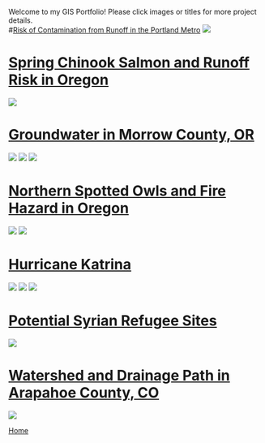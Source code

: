 Welcome to my GIS Portfolio! Please click images or titles for more project details. 
<br>
#[Risk of Contamination from Runoff in the Portland Metro](PDXRunoffContam.md)
[<img src="https://github.com/user-attachments/assets/67a1e7e0-c92d-4da1-9426-67979313a3be">](PDXRunoffContam.md)

# [Spring Chinook Salmon and Runoff Risk in Oregon](Salmon.md)
[<img src="https://github.com/user-attachments/assets/2a8a0781-b91f-465b-8a04-381bc949e797">](Salmon.md)


# [Groundwater in Morrow County, OR](MCWater.md) 
[<img src="https://github.com/user-attachments/assets/46f64d0d-65d9-4e69-86aa-66554de95872">](MCWater.md)
[<img src="https://github.com/user-attachments/assets/9903fa38-6e5b-43f0-835e-3770fe3a8594">](MCWater.md)
[<img src="https://github.com/user-attachments/assets/94b4fdaa-5a09-41a2-805b-7552167547ae">](MCWater.md)
  

# [Northern Spotted Owls and Fire Hazard in Oregon](STOCfire.md)
[<img src="https://github.com/user-attachments/assets/2b0da80f-e3c2-4433-8e05-642dc2e82004">](STOCfire.md)
[<img src="https://github.com/user-attachments/assets/aab38581-7b06-47b3-a5e6-04a1f2d9dd0e">](STOCfire.md)


# [Hurricane Katrina](hurricanekatrina.md)
[<img src="https://github.com/user-attachments/assets/19a912a3-0f71-49ba-991b-00daeb1caf41">](hurricanekatrina.md)
[<img src="https://github.com/user-attachments/assets/55fca99c-28d9-43ed-b036-3212dde45007">](hurricanekatrina.md)
[<img src= "https://github.com/user-attachments/assets/6be88fcb-d681-43c0-9385-a72508ab0f65">](hurricanekatrina.md)


# [Potential Syrian Refugee Sites](refugee.md)
[<img src= "https://github.com/user-attachments/assets/5a73d66e-df4d-4b74-89d6-c62a4b2c503c">](refugee.md)

# [Watershed and Drainage Path in Arapahoe County, CO](waterdrain.md)
[<img src="https://github.com/user-attachments/assets/2315abcf-48e5-4db2-9d7b-eee60d168a40">](Waterdrain.md)




[Home](README.md)


